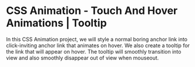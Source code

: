 # CSS Animation - Touch And Hover Animations | Tooltip

In this CSS Animation project, we will style a normal boring anchor link into click-inviting anchor link that animates on hover. We also create a tooltip for the link that will appear on hover. The tooltip will smoothly transition into view and also smoothly disappear out of view when mouseout.

